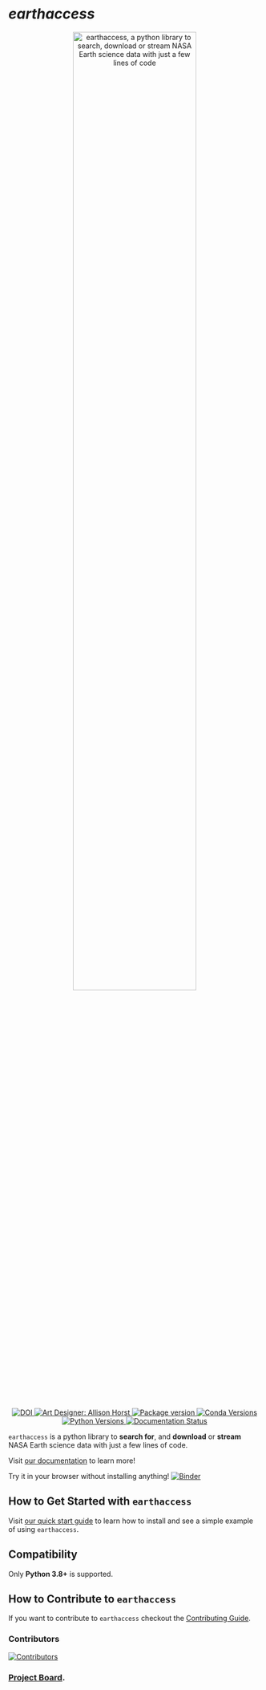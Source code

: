 # _earthaccess_

<p align="center">
<img alt="earthaccess, a python library to search, download or stream NASA Earth science data with just a few lines of code" src="https://user-images.githubusercontent.com/717735/205517116-7a5d0f41-7acc-441e-94ba-2e541bfb7fc8.png" width="70%" align="center" />
</p>

<p align="center">

<a href="https://zenodo.org/badge/latestdoi/399867529" target="_blank">
    <img src="https://zenodo.org/badge/399867529.svg" alt="DOI" />
</a>

<a href="https://twitter.com/allison_horst" target="_blank">
    <img src="https://img.shields.io/badge/Art%20By-Allison%20Horst-blue" alt="Art Designer: Allison Horst">
</a>

<a href="https://pypi.org/project/earthaccess" target="_blank">
    <img src="https://img.shields.io/pypi/v/earthaccess?color=%2334D058&label=pypi%20package" alt="Package version">
</a>

<a href="https://anaconda.org/conda-forge/earthaccess" target="_blank">
    <img src="https://img.shields.io/conda/vn/conda-forge/earthaccess.svg" alt="Conda Versions">
</a>

<a href="https://pypi.org/project/earthaccess/" target="_blank">
    <img src="https://img.shields.io/pypi/pyversions/earthaccess.svg" alt="Python Versions">
</a>

<a href='https://earthaccess.readthedocs.io/en/latest/?badge=latest'>
    <img src='https://readthedocs.org/projects/earthaccess/badge/?version=latest' alt='Documentation Status' />
</a>

</p>


`earthaccess` is a python library to **search for**, and **download** or **stream** NASA Earth science data with just a few lines of code.

Visit [our documentation](https://earthaccess.readthedocs.io/en/latest) to learn more!

Try it in your browser without installing anything! [![Binder](https://mybinder.org/badge_logo.svg)](https://mybinder.org/v2/gh/nsidc/earthaccess/main)


## How to Get Started with `earthaccess`

Visit [our quick start guide](https://earthaccess.readthedocs.io/en/latest/quick-start/) to learn how to install and see a simple example of using `earthaccess`.


## Compatibility

Only **Python 3.8+** is supported.


## How to Contribute to `earthaccess`

If you want to contribute to `earthaccess` checkout the [Contributing Guide](https://earthaccess.readthedocs.io/en/latest/contributing/).


### Contributors

[![Contributors](https://contrib.rocks/image?repo=nsidc/earthaccess)](https://github.com/nsidc/earthaccess/graphs/contributors)


### [Project Board](https://github.com/nsidc/earthdata/discussions).
